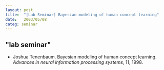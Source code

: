 ```yaml
---
layout: post
title:  "[Lab Seminar] Bayesian modeling of human concept learning"
date:   2003/05/08
categ: seminar
---
```



 
 



<h2>"lab seminar"</h2>
<!-- BEGIN BIBLIOGRAPHY references -->
<!--
    DO NOT MODIFY THIS BIBLIOGRAPHY BY HAND!  IT IS MAINTAINED AUTOMATICALLY!
    YOUR CHANGES WILL BE LOST THE NEXT TIME IT IS UPDATED!
--> 
<!-- Generated by: /home/yschoe/nn/tex/bib2html/bib2html -d references bib2html.aux bib2html.tmp -->
<UL>

<!-- Authors: Tenenbaum Joshua -->
<LI><A NAME="tenenbaum1998bayesian">Joshua</A> Tenenbaum.
Bayesian modeling of human concept learning.
<CITE>Advances in neural information processing systems</CITE>, 11, 1998.

</LI></UL>

<!-- END BIBLIOGRAPHY references -->


 


